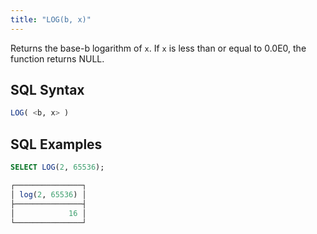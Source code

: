 ```yaml
---
title: "LOG(b, x)"
---
```


Returns the base-b logarithm of `x`. If `x` is less than or equal to 0.0E0, the function returns NULL.

## SQL Syntax

```sql
LOG( <b, x> )
```

## SQL Examples

```sql
SELECT LOG(2, 65536);

┌───────────────┐
│ log(2, 65536) │
├───────────────┤
│            16 │
└───────────────┘
```